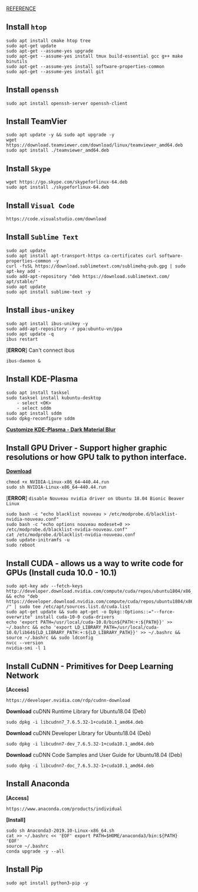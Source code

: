 [REFERENCE](https://towardsdatascience.com/a-definitive-guide-for-setting-up-a-deep-learning-workstation-with-ubuntu-18-04-5459d70e19c3)

## Install `htop`

    sudo apt install cmake htop tree
    sudo apt-get update
    sudo apt-get --assume-yes upgrade
    sudo apt-get --assume-yes install tmux build-essential gcc g++ make binutils
    sudo apt-get --assume-yes install software-properties-common
    sudo apt-get --assume-yes install git

## Install `openssh`
    
    sudo apt install openssh-server openssh-client

## Install TeamVier

    sudo apt update -y && sudo apt upgrade -y
    wget https://download.teamviewer.com/download/linux/teamviewer_amd64.deb
    sudo apt install ./teamviewer_amd64.deb

## Install `Skype`

    wget https://go.skype.com/skypeforlinux-64.deb
    sudo apt install ./skypeforlinux-64.deb

## Install `Visual Code`

    https://code.visualstudio.com/download

## Install `Sublime Text`

    sudo apt update
    sudo apt install apt-transport-https ca-certificates curl software-properties-common -y
    curl -fsSL https://download.sublimetext.com/sublimehq-pub.gpg | sudo apt-key add -
    sudo add-apt-repository "deb https://download.sublimetext.com/ apt/stable/"
    sudo apt update
    sudo apt install sublime-text -y

## Install `ibus-unikey`

    sudo apt install ibus-unikey -y
    sudo add-apt-repository -r ppa:ubuntu-vn/ppa
    sudo apt update -q
    ibus restart

[**ERROR**] Can't connect ibus

    ibus-daemon &

## Install KDE-Plasma

    sudo apt install tasksel
    sudo tasksel install kubuntu-desktop
        - select <OK>
        - select sddm
    sudo apt install sddm
    sudo dpkg-reconfigure sddm

[**Customize KDE-Plasma - Dark Material Blur**](https://www.youtube.com/watch?v=VL7B6oBaTfs&list=PL9hShGTZRBvLMMPn6QjRJk6zklF-ZqRMo)

## Install GPU Driver - Support higher graphic resolutions or how GPU talk to python interface.

[**Download**](https://www.nvidia.com/Download/index.aspx)

    chmod +x NVIDIA-Linux-x86_64–440.44.run
    sudo sh NVIDIA-Linux-x86_64–440.44.run

[**ERROR**] `disable Nouveau nvidia driver on Ubuntu 18.04 Bionic Beaver Linux`

    sudo bash -c "echo blacklist nouveau > /etc/modprobe.d/blacklist-nvidia-nouveau.conf"
    sudo bash -c "echo options nouveau modeset=0 >> /etc/modprobe.d/blacklist-nvidia-nouveau.conf"
    cat /etc/modprobe.d/blacklist-nvidia-nouveau.conf
    sudo update-initramfs -u
    sudo reboot

## Install CUDA - allows us a way to write code for GPUs (Install cuda 10.0 - 10.1)

    sudo apt-key adv --fetch-keys http://developer.download.nvidia.com/compute/cuda/repos/ubuntu1804/x86_64/7fa2af80.pub && echo "deb https://developer.download.nvidia.com/compute/cuda/repos/ubuntu1804/x86_64 /" | sudo tee /etc/apt/sources.list.d/cuda.list
    sudo apt-get update && sudo apt-get -o Dpkg::Options::="--force-overwrite" install cuda-10-0 cuda-drivers
    echo 'export PATH=/usr/local/cuda-10.0/bin${PATH:+:${PATH}}' >> ~/.bashrc && echo 'export LD_LIBRARY_PATH=/usr/local/cuda-10.0/lib64${LD_LIBRARY_PATH:+:${LD_LIBRARY_PATH}}' >> ~/.bashrc && source ~/.bashrc && sudo ldconfig
    nvcc --version
    nvidia-smi -l 1

## Install CuDNN - Primitives for Deep Learning Network

**[Access]**

    https://developer.nvidia.com/rdp/cudnn-download

**Download** cuDNN Runtime Library for Ubuntu18.04  (Deb)

    sudo dpkg -i libcudnn7_7.6.5.32-1+cuda10.1_amd64.deb

**Download** cuDNN Developer Library for Ubuntu18.04  (Deb)

    sudo dpkg -i libcudnn7-dev_7.6.5.32-1+cuda10.1_amd64.deb

**Download** cuDNN Code Samples and User Guide for Ubuntu18.04  (Deb)

    sudo dpkg -i libcudnn7-doc_7.6.5.32-1+cuda10.1_amd64.deb

## Install Anaconda

**[Access]**
    
    https://www.anaconda.com/products/individual

**[Install]**

    sudo sh Anaconda3-2019.10-Linux-x86_64.sh
    cat >> ~/.bashrc << 'EOF' export PATH=$HOME/anaconda3/bin:${PATH} 'EOF'
    source ~/.bashrc
    conda upgrade -y --all

## Install Pip

    sudo apt install python3-pip -y

